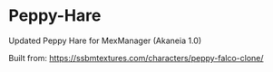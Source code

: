 # Peppy-Hare
Updated Peppy Hare for MexManager (Akaneia 1.0)

Built from: https://ssbmtextures.com/characters/peppy-falco-clone/
